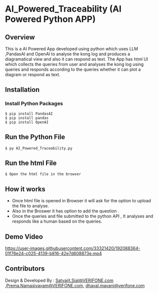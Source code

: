 # AI_Powered_Traceability (AI Powered Python APP)
## Overview
This is a AI Powered App developed using python which uses LLM ,PandasAI and OpenAI to analyse the kong log and produces a diagramatical view and also
it can respond as text.
The App has html UI which collects the queries from user and analyses the kong log using queries and responds according to the queries whether it 
can plot a diagram or respond as text.


## Installation
### Install Python Packages 
```
$ pip install PandasAI
$ pip install pandas
$ pip install OpenAI
```
## Run the Python File

```
$ py AI_Powered_Traceability.py
```
## Run the html File

```
$ Open the html file in the browser
```

## How it works
- Once html file is opened in Browser it will ask for the option to upload the file to analyse.
- Also in the Broswer it has option to add the question .
- Once the queries and file submitted to the python API , It analyses and responds like a human based on the queries.


## Demo Video

https://user-images.githubusercontent.com/33321420/192088364-01f76e24-c025-4139-b816-42e7d608873e.mp4

## Contributors
Design & Developed By : Satyajit.Sial@VERIFONE.com ,Prema.Namasivayam@VERIFONE.com, dhaval.mavani@verifone.com